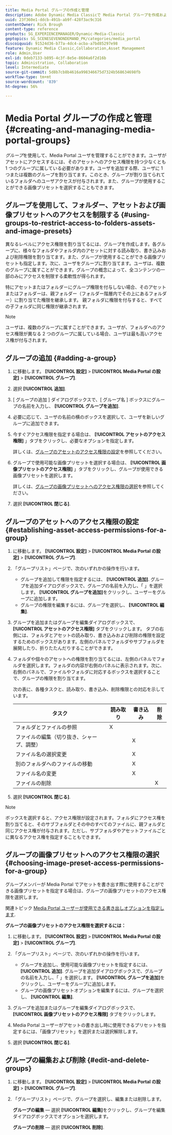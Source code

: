 ```yaml
---
title: Media Portal グループの作成と管理
description: Adobe Dynamic Media Classicで Media Portal グループを作成および管理する方法について説明します。
uuid: 23f360e1-ddcb-491b-ab9f-428f3ac9c316
contentOwner: Rick Brough
content-type: reference
products: SG_EXPERIENCEMANAGER/Dynamic-Media-Classic
geptopics: SG_SCENESEVENONDEMAND_PK/categories/media_portal
discoiquuid: 91524d36-b77a-4dc4-acba-a7bd85297e98
feature: Dynamic Media Classic,Collaboration,Asset Management
role: Admin,User
exl-id: 0deb7133-b895-4c3f-8e5e-8604a6f2d16b
topic: Administration, Collaboration
level: Intermediate
source-git-commit: 5d8b7cb8b4616a998346675d7324b568634698fb
workflow-type: tm+mt
source-wordcount: '839'
ht-degree: 56%

---
```


# Media Portal グループの作成と管理{#creating-and-managing-media-portal-groups}

*グループ*&#x200B;を使用して、Media Portal ユーザを管理することができます。ユーザがアセットにアクセスするには、そのアセットへのアクセス権限を持つ少なくとも 1 つのグループに属している必要があります。ユーザを追加する際、ユーザに 1 つまたは複数のグループを割り当てます。このとき、グループが割り当てられているフォルダへのユーザアクセスが付与されます。また、グループが使用することができる画像プリセットを選択することもできます。

## グループを使用して、フォルダー、アセットおよび画像プリセットへのアクセスを制限する {#using-groups-to-restrict-access-to-folders-assets-and-image-presets}

異なるレベルにアクセス権限を割り当てるには、グループを作成します。各グループに、様々なフォルダやフォルダ内のアセットに対する読み取り、書き込みおよび削除権限を割り当てます。また、グループが使用することができる画像プリセットも指定します。次に、ユーザをグループに割り当てます。ユーザは、複数のグループに属すことができます。グループの概念によって、全コンテンツの一部のみにアクセスを制限する柔軟性が得られます。

特にアセットまたはフォルダーにグループ権限を付与しない場合、そのアセットまたはフォルダーは、親フォルダー（フォルダー階層内でその上にあるフォルダー）に割り当てた権限を継承します。 親フォルダに権限を付与すると、すべての子フォルダに同じ権限が継承されます。

>[!NOTE]
>
>ユーザは、複数のグループに属すことができます。ユーザが、フォルダへのアクセス権限が異なる 2 つのグループに属している場合、ユーザは最も高いアクセス権が付与されます。

## グループの追加 {#adding-a-group}

1. に移動します。 **[!UICONTROL 設定]** > **[!UICONTROL Media Portal の設定]** > **[!UICONTROL グループ]**.
1. 選択 **[!UICONTROL 追加]**.
1. [ グループの追加 ] ダイアログボックスで、[ グループ名 ] ボックスにグループの名前を入力し、 **[!UICONTROL グループを追加]**.
1. 必要に応じて、ユーザの名前の横のボックスを選択して、ユーザを新しいグループに追加できます。
1. 今すぐアクセス権限を指定する場合は、 **[!UICONTROL アセットのアクセス権限]** 」タブをクリックし、必要なオプションを指定します。

   詳しくは、[グループのアセットのアクセス権限の設定](creating-media-portal-groups.md#establishing_asset_access_permissions_for_a_group)を参照してください。

1. グループで使用可能な画像プリセットを選択する場合は、 **[!UICONTROL 画像プリセットのアクセス権限]** 」タブをクリックし、グループが使用できる画像プリセットを選択します。

   詳しくは、[グループの画像プリセットへのアクセス権限の選択](creating-media-portal-groups.md#choosing_image_preset_access_permissions_for_a_group)を参照してください。

1. 選択 **[!UICONTROL 閉じる]**.

## グループのアセットへのアクセス権限の設定 {#establishing-asset-access-permissions-for-a-group}

1. に移動します。 **[!UICONTROL 設定]** > **[!UICONTROL Media Portal の設定]** > **[!UICONTROL グループ]**.
1. 「グループリスト」ページで、次のいずれかの操作を行います。

   * グループを追加して権限を指定するには、 **[!UICONTROL 追加]**. グループを追加ダイアログボックスで、グループの名前を入力し、「 」を選択します。 **[!UICONTROL グループを追加]**&#x200B;をクリックし、ユーザーをグループに追加します。
   * グループの権限を編集するには、グループを選択し、 **[!UICONTROL 編集]**.

1. グループを追加またはグループを編集ダイアログボックスで、 **[!UICONTROL アセットのアクセス権限]** タブをクリックします。 タブの右側には、フォルダとアセットの読み取り、書き込みおよび削除の権限を設定するためのボックスがあります。左側のパネルでフォルダやサブフォルダを展開したり、折りたたんだりすることができます。
1. フォルダや個々のアセットへの権限を割り当てるには、左側のパネルでフォルダを選択します。フォルダの内容が右側のパネルに表示されます。次に、右側のパネルで、ファイルやフォルダに対応するボックスを選択することで、グループの権限を割り当てます。

   次の表に、各種タスクと、読み取り、書き込み、削除権限との対応を示しています。

   | タスク | 読み取り | 書き込み | 削除 |
   | --- | --- | --- | --- |
   | フォルダとファイルの参照 | X | | |
   | ファイルの編集（切り抜き、シャープ、調整） | | X | |
   | ファイル名の選択変更 | | X | |
   | 別のフォルダへのファイルの移動 | | X | |
   | ファイル名の変更 | | X | |
   | ファイルの削除 | | | X |

1. 選択 **[!UICONTROL 閉じる]**.

>[!NOTE]
>
>ボックスを選択すると、アクセス権限が設定されます。フォルダにアクセス権を割り当てると、そのサブフォルダとその中のすべてのファイルに、親フォルダと同じアクセス権が付与されます。ただし、サブフォルダやアセットファイルごとに異なるアクセス権を指定することもできます。

## グループの画像プリセットへのアクセス権限の選択 {#choosing-image-preset-access-permissions-for-a-group}

グループメンバーが Media Portal でアセットを書き出す際に使用することができる画像プリセットを指定する場合は、グループの画像プリセットのアクセス権限を選択します。

関連トピック [Media Portal ユーザーが使用できる書き出しオプションを指定します](specifying-export-options-available-media.md#specifying_export_options_available_to_media_portal_users).

**グループの画像プリセットのアクセス権限を選択するには：**

1. に移動します。 **[!UICONTROL 設定]** > **[!UICONTROL Media Portal の設定]** > **[!UICONTROL グループ]**.
1. 「グループリスト」ページで、次のいずれかの操作を行います。

   * グループを追加し、使用可能な画像プリセットを指定するには、 **[!UICONTROL 追加]**. グループを追加ダイアログボックスで、グループの名前を入力し、「 」を選択します。 **[!UICONTROL グループを追加]**&#x200B;をクリックし、ユーザーをグループに追加します。
   * グループの画像プリセットオプションを編集するには、グループを選択し、 **[!UICONTROL 編集]**.

1. グループを追加またはグループを編集ダイアログボックスで、 **[!UICONTROL 画像プリセットのアクセス権限]** タブをクリックします。
1. Media Portal ユーザーがアセットの書き出し時に使用できるプリセットを指定するには、「画像プリセット」を選択または選択解除します。
1. 選択 **[!UICONTROL 閉じる]**.

## グループの編集および削除 {#edit-and-delete-groups}

1. に移動します。 **[!UICONTROL 設定]** > **[!UICONTROL Media Portal の設定]** > **[!UICONTROL グループ]**.
1. 「グループリスト」ページで、グループを選択し、編集または削除します。

   **グループの編集**  — 選択 **[!UICONTROL 編集]**&#x200B;をクリックし、グループを編集ダイアログボックスでオプションを選択します。

   **グループの削除**  — 選択 **[!UICONTROL 削除]**.
